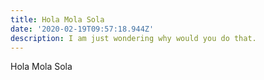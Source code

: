 ```yaml
---
title: Hola Mola Sola
date: '2020-02-19T09:57:18.944Z'
description: I am just wondering why would you do that.
---
```

Hola Mola Sola